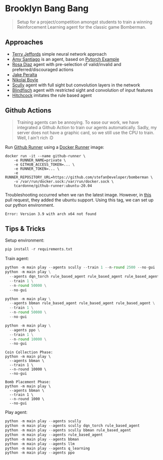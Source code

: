 # Brooklyn Bang Bang

> Setup for a project/competition amongst students to train a winning Reinforcement Learning agent for the classic game Bomberman.

## Approaches

* [Terry Jeffords](agent_code/terry_jeffords/README.md) simple neural network approach
* [Amy Santiago](agent_code/amy_santiago/README.md) is an agent, based on [Pytorch Example](https://pytorch.org/tutorials/intermediate/reinforcement_q_learning.html)
* [Rosa Diaz](agent_code/rosa_diaz/README.md) agent with pre-selection of valid/invalid and preferred/discouraged actions
* [Jake Peralta](agent_code/jake_peralta/README.md)
* [Nikolaj Boyle](agent_code/nikolaj_boyle/README.md)
* [Scully](agent_code/scully/README.md) agent with full sight but convolution layers in the network
* [Blindfisch](agent_code/blindfisch/README.md) agent with restricted sight and convolution of input features
* [Hitchcock](agent_code/hitchcock/README.md) imitates the rule based agent


## Github Actions

> Training agents can be annoying. To ease our work, we have integrated a Github Action to train our agents automatically. Sadly, my server does not have a graphic card, so we still use the CPU to train. Well, I ain't rich :D 

Run [Github Runner](https://docs.github.com/en/actions/hosting-your-own-runners/about-self-hosted-runners) using a [Docker Runner](https://hub.docker.com/r/tcardonne/github-runner/) image:

```shell
docker run -it --name github-runner \
    -e RUNNER_NAME=private \
    -e GITHUB_ACCESS_TOKEN=... \
    -e RUNNER_TOKEN=... \
    -e RUNNER_REPOSITORY_URL=https://github.com/stefanDeveloper/bomberman \
    -v /var/run/docker.sock:/var/run/docker.sock \
    tcardonne/github-runner:ubuntu-20.04
```

Troubleshooting occurred when we ran the latest image. However, in [this](https://github.com/tcardonne/docker-github-runner/issues/22) pull request, they added the ubuntu support. Using this tag, we can set up our python environment. 

```shell
Error: Version 3.9 with arch x64 not found
```

## Tips & Tricks

Setup environment:

```python
pip install -r requirements.txt
```

Train agent:

```python
python -m main play --agents scully --train 1 --n-round 2500 --no-gui
python -m main play \
  --agents dqn_torch rule_based_agent rule_based_agent rule_based_agent \
  --train 1 \
  --n-round 50000 \
  --no-gui

python -m main play \
  --agents bbman rule_based_agent rule_based_agent rule_based_agent \
  --train 1 \
  --n-round 50000 \
  --no-gui

python -m main play \
  --agents ppo \
  --train 1 \
  --n-round 10000 \
  --no-gui

```

```
Coin Collection Phase:
python -m main play \
  --agents bbman \
  --train 1 \
  --n-round 10000 \
  --no-gui

Bomb Placement Phase:
python -m main play \
  --agents bbman \
  --train 1 \
  --n-round 1000 \
  --no-gui
```

Play agent:

```python
python -m main play --agents scully
python -m main play --agents scully dqn_torch rule_based_agent
python -m main play --agents scully bbman rule_based_agent
python -m main play --agents rule_based_agent
python -m main play --agents bbman
python -m main play --agents llm
python -m main play --agents q_learning
python -m main play --agents ppo
```

